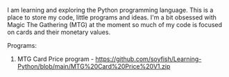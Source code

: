 I am learning and exploring the Python programming language. This is a place to store my code, little programs and ideas. I'm a bit obsessed with Magic The Gathering (MTG) at the moment so much of my code is focused on cards and their monetary values.

Programs:
1. MTG Card Price program - https://github.com/soyfish/Learning-Python/blob/main/MTG%20Card%20Price%20V1.zip

